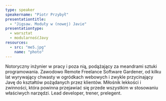 ```yaml
---
type: speaker
speakername: "Piotr Przybył"
presentationtitle:
  - "Jigsaw. Moduły w (nowej) Javie"
presentationtype: 
  - warsztat
  - modularnośćJavy
resources:
  - src: "me5.jpg"
    name: "photo"
---
```

Notoryczny inżynier w pracy i poza nią, podążający za meandrami sztuki programowania. Zawodowo Remote Freelance Software Gardener, od kilku lat wyrywający chwasty w ogródkach webowych i zwykle przycinający Javę do kształtów pożądanych przez klientów. Miłośnik lekkości i zwinności, która powinna przejawiać się przede wszystkim w stosowaniu właściwych narzędzi. Lead developer, trener, prelegent.
